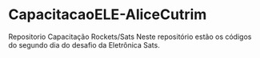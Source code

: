# CapacitacaoELE-AliceCutrim

Repositorio Capacitação Rockets/Sats
Neste repositório estão os códigos do segundo dia do desafio da Eletrônica Sats.
